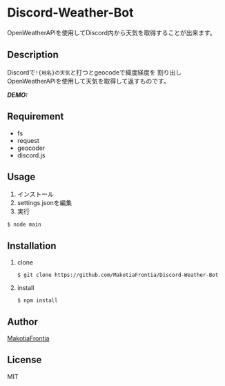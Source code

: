# Discord-Weather-Bot

OpenWeatherAPIを使用してDiscord内から天気を取得することが出来ます。

## Description

Discordで`!{地名}の天気`と打つとgeocodeで緯度経度を
割り出しOpenWeatherAPIを使用して天気を取得して返すものです。

***DEMO:***


## Requirement

- fs
- request
- geocoder
- discord.js

## Usage

1. インストール
2. settings.jsonを編集
3. 実行
```
$ node main
```

## Installation

1. clone
	```
	$ git clone https://github.com/MakotiaFrontia/Discord-Weather-Bot
	```

2. install
	```
	$ npm install
	```

## Author

[MakotiaFrontia](https://github.com/MakotiaFrontia)

## License

MIT
